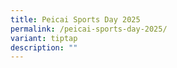 ```yaml
---
title: Peicai Sports Day 2025
permalink: /peicai-sports-day-2025/
variant: tiptap
description: ""
---
```


